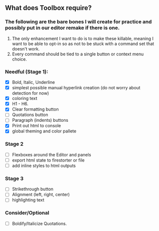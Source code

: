 ## What does Toolbox require?

### The following are the bare bones I will create for practice and possibly put in our editor remake if there is one.

1. The only enhancement I want to do is to make these killable, meaning I want to be able to opt-in so as not to be stuck with a command set that doesn't work.
2. Every command should be tied to a single button or context menu choice.

### Needful (Stage 1):

- [x] Bold, Italic, Underline
- [x] simplest possible manual hyperlink creation (do not worry about detection for now)
- [x] coloring text
- [X] H1 - H6.
- [X] Clear formatting button
- [ ] Quotations button
- [ ] Paragraph (indents) buttons
- [x] Print out html to console
- [x] global theming and color pallete

### Stage 2

- [ ] Flexboxes around the Editor and panels
- [ ] export html state to firestorter or file
- [ ] add inline styles to html outputs

### Stage 3
- [ ] Strikethrough button
- [ ] Alignment (left, right, center)
- [ ] highlighting text

### Consider/Optional

- [ ] Boldify/Italicize Quotations.
